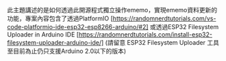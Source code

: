 此主題講述的是如何透過此開源程式獨立操作ememo，實現ememo資料更新的功能，專案內容包含了透過PlatformIO [https://randomnerdtutorials.com/vs-code-platformio-ide-esp32-esp8266-arduino/#2] 或透過ESP32 Filesystem Uploader in Arduino IDE [https://randomnerdtutorials.com/install-esp32-filesystem-uploader-arduino-ide/]  (請留意 ESP32 Filesystem Uploader 工具至目前為止仍只支援Arduino 2.0以下的版本)
